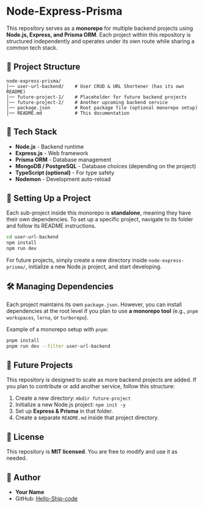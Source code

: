 # Node-Express-Prisma

This repository serves as a **monorepo** for multiple backend projects using **Node.js, Express, and Prisma ORM**. Each project within this repository is structured independently and operates under its own route while sharing a common tech stack.

## 📂 Project Structure

```
node-express-prisma/
│── user-url-backend/    # User CRUD & URL Shortener (has its own README)
│── future-project-1/    # Placeholder for future backend projects
│── future-project-2/    # Another upcoming backend service
│── package.json         # Root package file (optional monorepo setup)
│── README.md            # This documentation
```

## 🚀 Tech Stack

- **Node.js** - Backend runtime
- **Express.js** - Web framework
- **Prisma ORM** - Database management
- **MongoDB / PostgreSQL** - Database choices (depending on the project)
- **TypeScript (optional)** - For type safety
- **Nodemon** - Development auto-reload

## 🔧 Setting Up a Project

Each sub-project inside this monorepo is **standalone**, meaning they have their own dependencies. To set up a specific project, navigate to its folder and follow its README instructions.

```sh
cd user-url-backend
npm install
npm run dev
```

For future projects, simply create a new directory inside `node-express-prisma/`, initialize a new Node.js project, and start developing.

## 🛠 Managing Dependencies

Each project maintains its own `package.json`. However, you can install dependencies at the root level if you plan to use **a monorepo tool** (e.g., `pnpm workspaces`, `lerna`, or `turborepo`).

Example of a monorepo setup with `pnpm`:

```sh
pnpm install
pnpm run dev --filter user-url-backend
```

## 🚀 Future Projects

This repository is designed to scale as more backend projects are added. If you plan to contribute or add another service, follow this structure:

1. Create a new directory: `mkdir future-project`
2. Initialize a new Node.js project: `npm init -y`
3. Set up **Express & Prisma** in that folder.
4. Create a separate `README.md` inside that project directory.

## 📜 License

This repository is **MIT licensed**. You are free to modify and use it as needed.

## 🔗 Author

- **Your Name**
- GitHub: [Hello-Ship-code](https://github.com/Hello-Ship-Code)
<!-- - LinkedIn: [your-linkedin](https://linkedin.com/in/your-profile) -->
